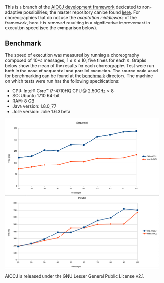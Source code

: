 This is a branch of the [AIOCJ development framework](http://www.cs.unibo.it/projects/jolie/aiocj.html) dedicated to non-adaptive possibilities; the master repository  can be found [here](https://github.com/thesave/aiocj).
For choreographies that do not use the _adaptation middleware_ of the framework, here it is removed resulting in a significative improvement in execution speed (see the comparison below).

Benchmark
---

The speed of execution was measured by running a choreography composed of 10*_n_ messages, 1 ≤ _n_ ≤ 10, five times for each _n_. Graphs below show the mean of the results for each choreography. Test were run both in the case of sequential and parallel execution. The source code used for benchmarking can be found at the [benchmark](https://github.com/Annopaolo/aiocj/benchmark) directory.
The machine on which tests were run has the following specifications:
* CPU: Intel® Core™ i7-4710HQ CPU @ 2.50GHz × 8
* SO: Ubuntu 17.10 64-bit
* RAM: 8 GB
* Java version: 1.8.0_77
* Jolie version: Jolie 1.6.3 beta

![alt text](https://github.com/Annopaolo/aiocj/blob/master/benchmark/benchmark_sequential.png "Sequential execution")
![alt text](https://github.com/Annopaolo/aiocj/blob/master/benchmark/benchmark_parallel.png "Parallel execution")

AIOCJ is released under the GNU Lesser General Public License v2.1.
